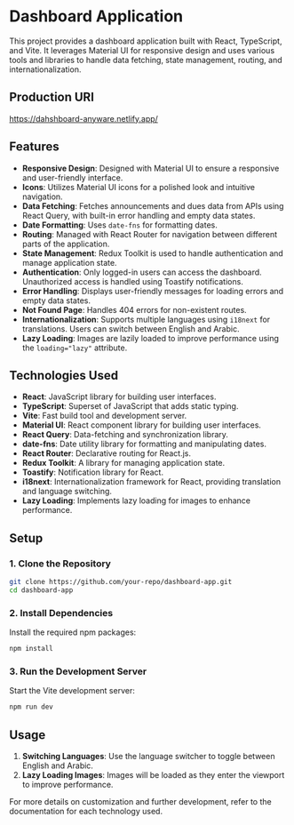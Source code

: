 
# Dashboard Application

This project provides a dashboard application built with React, TypeScript, and Vite. It leverages Material UI for responsive design and uses various tools and libraries to handle data fetching, state management, routing, and internationalization.

## Production URl

 https://dahshboard-anyware.netlify.app/

## Features

- **Responsive Design**: Designed with Material UI to ensure a responsive and user-friendly interface.
- **Icons**: Utilizes Material UI icons for a polished look and intuitive navigation.
- **Data Fetching**: Fetches announcements and dues data from APIs using React Query, with built-in error handling and empty data states.
- **Date Formatting**: Uses `date-fns` for formatting dates.
- **Routing**: Managed with React Router for navigation between different parts of the application.
- **State Management**: Redux Toolkit is used to handle authentication and manage application state.
- **Authentication**: Only logged-in users can access the dashboard. Unauthorized access is handled using Toastify notifications.
- **Error Handling**: Displays user-friendly messages for loading errors and empty data states.
- **Not Found Page**: Handles 404 errors for non-existent routes.
- **Internationalization**: Supports multiple languages using `i18next` for translations. Users can switch between English and Arabic.
- **Lazy Loading**: Images are lazily loaded to improve performance using the `loading="lazy"` attribute.

## Technologies Used

- **React**: JavaScript library for building user interfaces.
- **TypeScript**: Superset of JavaScript that adds static typing.
- **Vite**: Fast build tool and development server.
- **Material UI**: React component library for building user interfaces.
- **React Query**: Data-fetching and synchronization library.
- **date-fns**: Date utility library for formatting and manipulating dates.
- **React Router**: Declarative routing for React.js.
- **Redux Toolkit**: A library for managing application state.
- **Toastify**: Notification library for React.
- **i18next**: Internationalization framework for React, providing translation and language switching.
- **Lazy Loading**: Implements lazy loading for images to enhance performance.

## Setup

### 1. Clone the Repository

```bash
git clone https://github.com/your-repo/dashboard-app.git
cd dashboard-app
```

### 2. Install Dependencies

Install the required npm packages:

```bash
npm install
```

### 3. Run the Development Server

Start the Vite development server:

```bash
npm run dev
```

## Usage

1. **Switching Languages**: Use the language switcher to toggle between English and Arabic.
2. **Lazy Loading Images**: Images will be loaded as they enter the viewport to improve performance.

For more details on customization and further development, refer to the documentation for each technology used.

```

